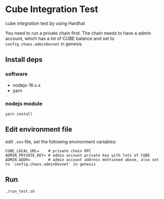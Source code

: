 # Cube Integration Test

cube integration test by using Hardhat

You need to run a private chain first. The chain needs to have a admin account, which has a lot of CUBE balance 
and set to `config.chaos.adminDevnet` in genesis 

## Install deps

### software
 - nodejs-16.x.x 
 - yarn

### nodejs module
```
yarn install
```

## Edit environment file

edit `.env` file, set the following environment variables:

```
CUBE_LOCAL_URL=    # private chain RPC
ADMIN_PRIVATE_KEY= # admin account private key with lots of CUBE
ADMIN_ADDR=        # admin account address mentioned above, also set to `config.chaos.adminDevnet` in genesis
```

## Run
```
./run_test.sh
```
